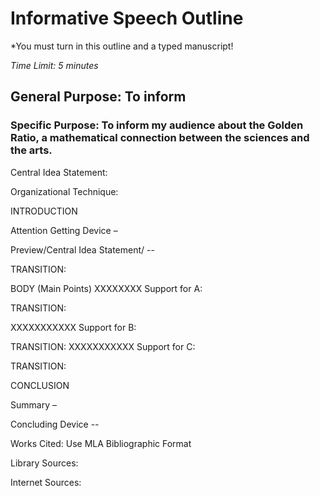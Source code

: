 # Informative Speech Outline

*You must turn in this outline and a typed manuscript!

*Time Limit: 5 minutes*

## General Purpose:  To inform

### Specific Purpose: To inform my audience about the Golden Ratio, a mathematical connection between the sciences and the arts.

Central Idea Statement:


Organizational Technique: 

INTRODUCTION 

Attention Getting Device – 

Preview/Central Idea Statement/ -- 

TRANSITION: 

BODY (Main Points)
XXXXXXXX
Support for A:  

TRANSITION:

XXXXXXXXXXX
 Support for B:  

TRANSITION:
XXXXXXXXXXX
 Support for C:  

TRANSITION:

CONCLUSION 

Summary – 

Concluding Device -- 




Works Cited: Use MLA Bibliographic Format

Library Sources: 


Internet Sources: 
